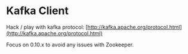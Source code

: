 # Kafka Client

Hack / play with kafka protocol: [http://kafka.apache.org/protocol.html](http://kafka.apache.org/protocol.html)

Focus on 0.10.x to avoid any issues with Zookeeper.

